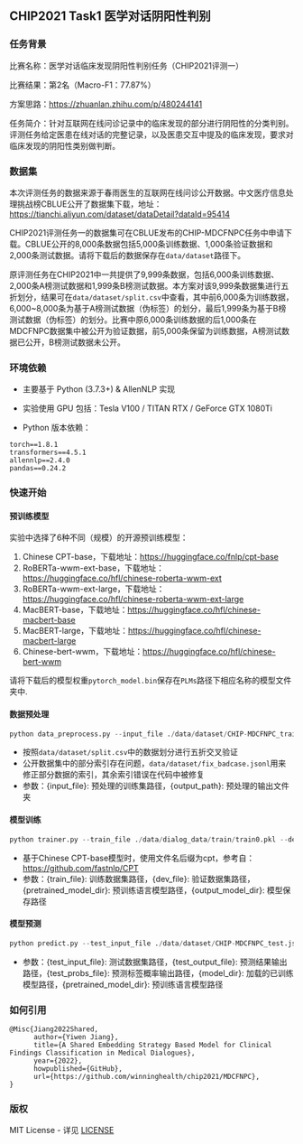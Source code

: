 ## CHIP2021 Task1 医学对话阴阳性判别

### 任务背景

比赛名称：医学对话临床发现阴阳性判别任务（CHIP2021评测一）

比赛结果：第2名（Macro-F1：77.87%）

方案思路：https://zhuanlan.zhihu.com/p/480244141

任务简介：针对互联网在线问诊记录中的临床发现的部分进行阴阳性的分类判别。 评测任务给定医患在线对话的完整记录，以及医患交互中提及的临床发现，要求对临床发现的阴阳性类别做判断。

### 数据集

本次评测任务的数据来源于春雨医生的互联网在线问诊公开数据。中文医疗信息处理挑战榜CBLUE公开了数据集下载，地址：https://tianchi.aliyun.com/dataset/dataDetail?dataId=95414

CHIP2021评测任务一的数据集可在CBLUE发布的CHIP-MDCFNPC任务中申请下载。CBLUE公开的8,000条数据包括5,000条训练数据、1,000条验证数据和2,000条测试数据。请将下载后的数据保存在`data/dataset`路径下。

原评测任务在CHIP2021中一共提供了9,999条数据，包括6,000条训练数据、2,000条A榜测试数据和1,999条B榜测试数据。本方案对该9,999条数据集进行五折划分，结果可在`data/dataset/split.csv`中查看，其中前6,000条为训练数据，6,000~8,000条为基于A榜测试数据（伪标签）的划分，最后1,999条为基于B榜测试数据（伪标签）的划分。比赛中原6,000条训练数据的后1,000条在MDCFNPC数据集中被公开为验证数据，前5,000条保留为训练数据，A榜测试数据已公开，B榜测试数据未公开。

### 环境依赖

- 主要基于 Python (3.7.3+) & AllenNLP 实现

- 实验使用 GPU 包括：Tesla V100 / TITAN RTX / GeForce GTX 1080Ti

- Python 版本依赖：

```
torch==1.8.1
transformers==4.5.1
allennlp==2.4.0
pandas==0.24.2
```

### 快速开始

#### 预训练模型

实验中选择了6种不同（规模）的开源预训练模型：

1. Chinese CPT-base，下载地址：https://huggingface.co/fnlp/cpt-base
2. RoBERTa-wwm-ext-base，下载地址：https://huggingface.co/hfl/chinese-roberta-wwm-ext
3. RoBERTa-wwm-ext-large，下载地址：https://huggingface.co/hfl/chinese-roberta-wwm-ext-large
4. MacBERT-base，下载地址：https://huggingface.co/hfl/chinese-macbert-base
5. MacBERT-large，下载地址：https://huggingface.co/hfl/chinese-macbert-large
6. Chinese-bert-wwm，下载地址：https://huggingface.co/hfl/chinese-bert-wwm

请将下载后的模型权重`pytorch_model.bin`保存在`PLMs`路径下相应名称的模型文件夹中.

#### 数据预处理

```python
python data_preprocess.py --input_file ./data/dataset/CHIP-MDCFNPC_train.jsonl --output_path ./data/dialog_data
```

- 按照`data/dataset/split.csv`中的数据划分进行五折交叉验证
- 公开数据集中的部分索引存在问题，`data/dataset/fix_badcase.jsonl`用来修正部分数据的索引，其余索引错误在代码中被修复
- 参数：{input_file}: 预处理的训练集路径，{output_path}: 预处理的输出文件夹

#### 模型训练

```python
python trainer.py --train_file ./data/dialog_data/train/train0.pkl --dev_file ./data/dialog_data/valid/valid0.pkl --pretrained_model_dir ./PLMs/Roberta_base --output_model_dir ./save_model/Roberta_base/save_model_0 --cuda_id cuda:0 --batch_size 10 --num_train_epochs 5 --patience 2 --gradient_accumulation_steps 2
```

- 基于Chinese CPT-base模型时，使用文件名后缀为cpt，参考自：https://github.com/fastnlp/CPT
- 参数：{train_file}: 训练数据集路径，{dev_file}: 验证数据集路径，{pretrained_model_dir}: 预训练语言模型路径，{output_model_dir}: 模型保存路径

#### 模型预测

```python
python predict.py --test_input_file ./data/dataset/CHIP-MDCFNPC_test.jsonl.txt --test_output_file ./prediction_results/Roberta_base/submission_0.txt --test_probs_file ./prediction_results/Roberta_base/probs_0.json --model_dir ./save_model/Roberta_base/save_model_0 --pretrained_model_dir ./PLMs/Roberta_base --cuda_id cuda:0 --batch_size 48
```

- 参数：{test_input_file}: 测试数据集路径，{test_output_file}: 预测结果输出路径，{test_probs_file}: 预测标签概率输出路径，{model_dir}: 加载的已训练模型路径，{pretrained_model_dir}: 预训练语言模型路径

### 如何引用

```
@Misc{Jiang2022Shared,
      author={Yiwen Jiang},
      title={A Shared Embedding Strategy Based Model for Clinical Findings Classification in Medical Dialogues},
      year={2022},
      howpublished={GitHub},
      url={https://github.com/winninghealth/chip2021/MDCFNPC},
}
```

### 版权

MIT License - 详见 [LICENSE](LICENSE)

